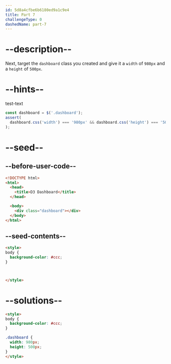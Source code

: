 ```yaml
---
id: 5d8a4cfbe6b6180ed9a1c9e4
title: Part 7
challengeType: 0
dashedName: part-7
---
```


# --description--

Next, target the `dashboard` class you created and give it a `width` of `980px` and a `height` of `500px`.

# --hints--

test-text

```js
const dashboard = $('.dashboard');
assert(
  dashboard.css('width') === '980px' && dashboard.css('height') === '500px'
);
```

# --seed--

## --before-user-code--

```html
<!DOCTYPE html>
<html>
  <head>
    <title>D3 Dashboard</title>
  </head>

  <body>
    <div class="dashboard"></div>
  </body>
</html>
```

## --seed-contents--

```html
<style>
body {
  background-color: #ccc;
}



</style>
```

# --solutions--

```html
<style>
body {
  background-color: #ccc;
}

.dashboard {
  width: 980px;
  height: 500px;  
}
</style>
```
